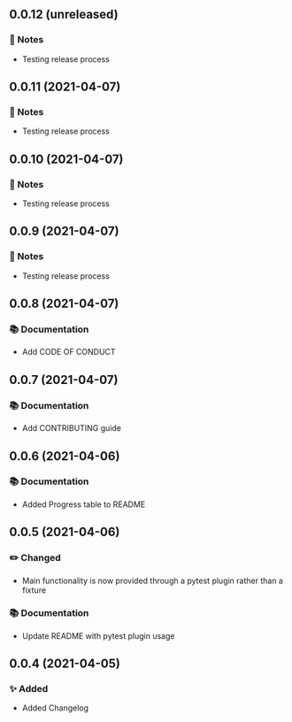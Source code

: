 0.0.12 (unreleased)
-------------------

### :notebook: Notes

- Testing release process


0.0.11 (2021-04-07)
-------------------

### :notebook: Notes

- Testing release process


0.0.10 (2021-04-07)
-------------------

### :notebook: Notes

- Testing release process


0.0.9 (2021-04-07)
------------------

### :notebook: Notes

- Testing release process


0.0.8 (2021-04-07)
------------------

### :books: Documentation

- Add CODE OF CONDUCT


0.0.7 (2021-04-07)
------------------

### :books: Documentation

- Add CONTRIBUTING guide


0.0.6 (2021-04-06)
------------------


### :books: Documentation

- Added Progress table to README


0.0.5 (2021-04-06)
------------------

### :pencil2: Changed

- Main functionality is now provided through a pytest plugin rather than a fixture

### :books: Documentation

- Update README with pytest plugin usage

0.0.4 (2021-04-05)
------------------

### :sparkles: Added

- Added Changelog

